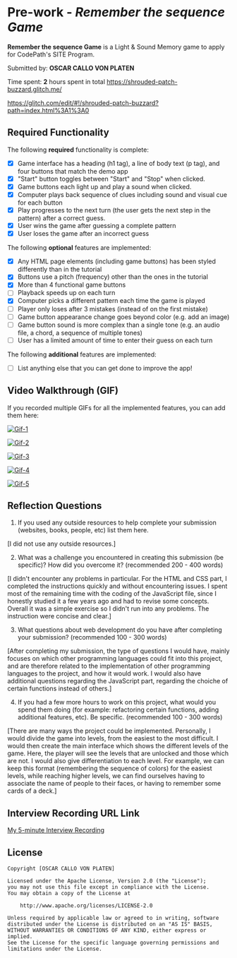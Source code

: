 # Pre-work - *Remember the sequence Game*

**Remember the sequence Game** is a Light & Sound Memory game to apply for CodePath's SITE Program. 

Submitted by: **OSCAR CALLO VON PLATEN**

Time spent: **2** hours spent in total
https://shrouded-patch-buzzard.glitch.me/

https://glitch.com/edit/#!/shrouded-patch-buzzard?path=index.html%3A1%3A0

## Required Functionality

The following **required** functionality is complete:

* [X] Game interface has a heading (h1 tag), a line of body text (p tag), and four buttons that match the demo app
* [X] "Start" button toggles between "Start" and "Stop" when clicked. 
* [X] Game buttons each light up and play a sound when clicked. 
* [X] Computer plays back sequence of clues including sound and visual cue for each button
* [X] Play progresses to the next turn (the user gets the next step in the pattern) after a correct guess. 
* [X] User wins the game after guessing a complete pattern
* [X] User loses the game after an incorrect guess

The following **optional** features are implemented:

* [X] Any HTML page elements (including game buttons) has been styled differently than in the tutorial
* [X] Buttons use a pitch (frequency) other than the ones in the tutorial
* [X] More than 4 functional game buttons
* [ ] Playback speeds up on each turn
* [X] Computer picks a different pattern each time the game is played
* [ ] Player only loses after 3 mistakes (instead of on the first mistake)
* [ ] Game button appearance change goes beyond color (e.g. add an image)
* [ ] Game button sound is more complex than a single tone (e.g. an audio file, a chord, a sequence of multiple tones)
* [ ] User has a limited amount of time to enter their guess on each turn

The following **additional** features are implemented:

- [ ] List anything else that you can get done to improve the app!

## Video Walkthrough (GIF)

If you recorded multiple GIFs for all the implemented features, you can add them here:

[![Gif-1](https://imgur.com/jynO8Y1)](https://imgur.com/jynO8Y1)

[![Gif-2](https://imgur.com/aP1eTeW)](https://imgur.com/aP1eTeW)

[![Gif-3](https://imgur.com/H8MMeEs)](https://imgur.com/H8MMeEs)

[![Gif-4](https://imgur.com/AOXihjy)](https://imgur.com/AOXihjy)

[![Gif-5](https://imgur.com/MJQnAlx)](https://imgur.com/MJQnAlx)

## Reflection Questions
1. If you used any outside resources to help complete your submission (websites, books, people, etc) list them here. 

[I did not use any outside resources.]

2. What was a challenge you encountered in creating this submission (be specific)? How did you overcome it? (recommended 200 - 400 words) 

[I didn't encounter any problems in particular. For the HTML and CSS part, I completed the instructions quickly and without encountering issues. I spent most of the remaining time with the coding of the JavaScript file, since I honestly studied it a few years ago and had to revise some concepts. Overall it was a simple exercise so I didn't run into any problems. The instruction were concise and clear.]

3. What questions about web development do you have after completing your submission? (recommended 100 - 300 words) 

[After completing my submission, the type of questions I would have, mainly focuses on which other programming languages could fit into this project, and are therefore related to the implementation of other programming languages to the project, and how it would work. I would also have additional questions regarding the JavaScript part, regarding the choiche of certain functions instead of others.]

4. If you had a few more hours to work on this project, what would you spend them doing (for example: refactoring certain functions, adding additional features, etc). Be specific. (recommended 100 - 300 words) 

[There are many ways the project could be implemented. Personally, I would divide the game into levels, from the easiest to the most difficult. I would then create the main interface which shows the different levels of the game. Here, the player will see the levels that are unlocked and those which are not. I would also give differentiation to each level. For example, we can keep this format (remembering the sequence of colors) for the easiest levels, while reaching higher levels, we can find ourselves having to associate the name of people to their faces, or having to remember some cards of a deck.]



## Interview Recording URL Link

[My 5-minute Interview Recording](your-link-here)


## License

    Copyright [OSCAR CALLO VON PLATEN]

    Licensed under the Apache License, Version 2.0 (the "License");
    you may not use this file except in compliance with the License.
    You may obtain a copy of the License at

        http://www.apache.org/licenses/LICENSE-2.0

    Unless required by applicable law or agreed to in writing, software
    distributed under the License is distributed on an "AS IS" BASIS,
    WITHOUT WARRANTIES OR CONDITIONS OF ANY KIND, either express or implied.
    See the License for the specific language governing permissions and
    limitations under the License.
